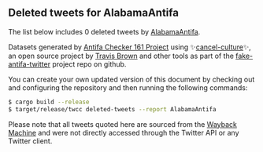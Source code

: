 ## Deleted tweets for AlabamaAntifa

The list below includes 0 deleted tweets by
[AlabamaAntifa](https://twitter.com/AlabamaAntifa).



Datasets generated by [Antifa Checker 161 Project](https://twitter.com/antifacheck161) using ✨[cancel-culture](https://github.com/travisbrown/cancel-culture)✨, an open source project by 
[Travis Brown](https://twitter.com/travisbrown) and other tools as part of the 
[fake-antifa-twitter](https://github.com/antifacheck161/fake-antifa-twitter) project repo on github.

You can create your own updated version of this document by checking out and configuring the
repository and then running the following commands:

```bash
$ cargo build --release
$ target/release/twcc deleted-tweets --report AlabamaAntifa
```

Please note that all tweets quoted here are sourced from the
[Wayback Machine](https://web.archive.org) and were not directly accessed through the Twitter API or
any Twitter client.

